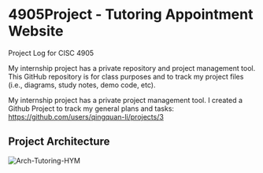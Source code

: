 # 4905Project - Tutoring Appointment Website

Project Log for CISC 4905

My internship project has a private repository and project management tool. This GitHub repository is for class purposes and to track my project files (i.e., diagrams, study notes, demo code, etc).

My internship project has a private project management tool. I created a Github Project to track my general plans and tasks: https://github.com/users/qingquan-li/projects/3

## Project Architecture

![Arch-Tutoring-HYM](https://github.com/user-attachments/assets/f7ccefcf-a104-42d6-a848-f72bfd12f31d)
